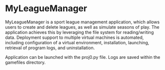 # MyLeagueManager

MyLeagueManager is a sport league management application, which allows users to create and delete leagues, as well as simulate seasons of play. 
The application achieves this by leveraging the file system for reading/writing data. Deployment support to multiple virtual machines is automated, 
including configuration of a virtual environment, installation, launching, retrieval of program logs, and uninstallation.


Application can be launched with the proj0.py file.  Logs are saved within the gamefiles directory.
